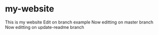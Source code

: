 # my-website
This is my website
Edit on branch example
Now editting on master branch
Now editting on update-readme branch
